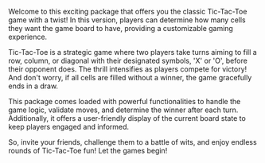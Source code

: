 Welcome to this exciting package that offers you the classic Tic-Tac-Toe game with a twist! In this version, players can determine how many cells they want the game board to have, providing a customizable gaming experience.

Tic-Tac-Toe is a strategic game where two players take turns aiming to fill a row, column, or diagonal with their designated symbols, 'X' or 'O', before their opponent does. The thrill intensifies as players compete for victory! And don't worry, if all cells are filled without a winner, the game gracefully ends in a draw.

This package comes loaded with powerful functionalities to handle the game logic, validate moves, and determine the winner after each turn. Additionally, it offers a user-friendly display of the current board state to keep players engaged and informed.

So, invite your friends, challenge them to a battle of wits, and enjoy endless rounds of Tic-Tac-Toe fun! Let the games begin!